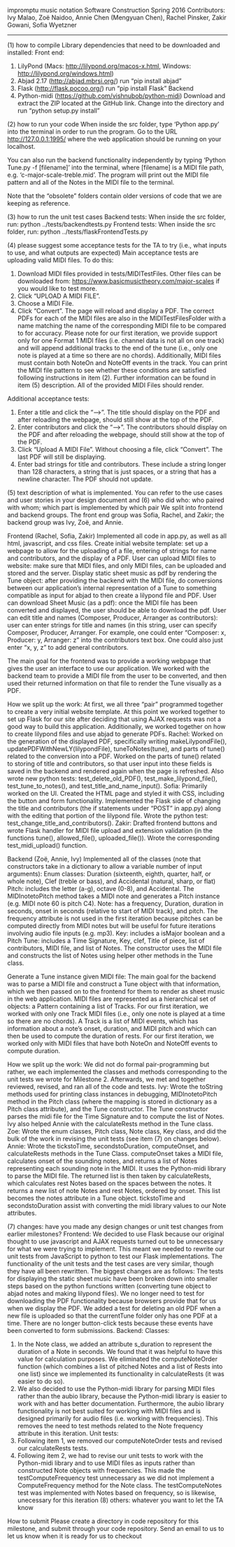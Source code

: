 impromptu music notation
Software Construction Spring 2016
Contributors: Ivy Malao, Zoë Naidoo, Annie Chen (Mengyuan Chen), Rachel Pinsker, Zakir Gowani, Sofia Wyetzner

-------------
(1) how to compile
Library dependencies that need to be downloaded and installed:
Front end:
1. LilyPond (Macs: http://lilypond.org/macos-x.html, Windows: http://lilypond.org/windows.html)
2. Abjad 2.17 (http://abjad.mbrsi.org/) run “pip install abjad”
3. Flask (http://flask.pocoo.org/) run “pip install Flask”
Backend
4. Python-midi (https://github.com/vishnubob/python-midi) Download and extract the ZIP located at the GitHub link.
Change into the directory and run “python setup.py install”

(2) how to run your code
When inside the src folder, type ‘Python app.py’ into the terminal in order to run the program.
Go to the URL http://127.0.0.1:1995/ where the web application should be running on your localhost.

You can also run the backend functionality independently by typing ‘Python Tune.py -f [filename]’ into the terminal, where [filename] is a MIDI file path, e.g. ‘c-major-scale-treble.mid’. The program will print out the MIDI file pattern and all of the Notes in the MIDI file to the terminal.

Note that the “obsolete” folders contain older versions of code that we are keeping as reference.

(3) how to run the unit test cases
Backend tests: When inside the src folder, run: python ../tests/backendtests.py
Frontend tests: When inside the src folder, run: python ../tests/flaskFrontendTests.py

(4) please suggest some acceptance tests for the TA to try (i.e., what inputs to use, and what outputs are expected)
Main acceptance tests are uploading valid MIDI files. To do this:
1. Download MIDI files provided in tests/MIDITestFiles. Other files can be downloaded from: https://www.basicmusictheory.com/major-scales if you would like to test more.
2. Click “UPLOAD A MIDI FILE”.
3. Choose a MIDI File.
4. Click “Convert”. The page will reload and display a PDF.
The correct PDFs for each of the MIDI files are also in the MIDITestFilesFolder with a name matching the name of the corresponding MIDI file to be compared to for accuracy.
Please note for our first iteration, we provide support only for one Format 1 MIDI files (i.e. channel data is not all on one track) and will append additional tracks to the end of the tune (i.e., only one note is played at a time so there are no chords). Additionally, MIDI files must contain both NoteOn and NoteOff events in the track. You can print the MIDI file pattern to see whether these conditions are satisfied following instructions in item (2). Further information can be found in item (5) description. All of the provided MIDI Files should render.

Additional acceptance tests:
1. Enter a title and click the “-->”. The title should display on the PDF and after reloading the webpage, should still show at the top of the PDF.
2. Enter contributors and click the “-->”. The contributors should display on the PDF and after reloading the webpage, should still show at the top of the PDF.
3. Click “Upload A MIDI File”. Without choosing a file, click “Convert”. The last PDF will still be displaying.
4. Enter bad strings for title and contributors. These include a string longer than 128 characters, a string that is just spaces, or a string that has a newline character. The PDF should not update.

(5) text description of what is implemented. You can refer to the use cases and user stories in your design document
and
(6) who did who: who paired with whom; which part is implemented by which pair
We split into frontend and backend groups. The front end group was Sofia, Rachel, and Zakir; the backend group was Ivy, Zoë, and Annie.

Frontend (Rachel, Sofia, Zakir)
Implemented all code in app.py, as well as all html, javascript, and css files.
Create initial website template: set up a webpage to allow for the uploading of a file, entering of strings for name and contributors, and the display of a PDF.
User can upload MIDI files to website: make sure that MIDI files, and only MIDI files, can be uploaded and stored and the server.
Display static sheet music as pdf by rendering the Tune object: after providing the backend with the MIDI file, do conversions between our application’s internal representation of a Tune to something compatible as input for abjad to then create a lilypond file and PDF.
User can download Sheet Music (as a pdf): once the MIDI file has been converted and displayed, the user should be able to download the pdf.
User can edit title and names (Composer, Producer, Arranger as contributors): user can enter strings for title and names (in this string, user can specify Composer, Producer, Arranger. For example, one could enter “Composer: x, Producer: y, Arranger: z” into the contributors text box. One could also just enter “x, y, z” to add general contributors.

The main goal for the frontend was to provide a working webpage that gives the user an interface to use our application. We worked with the backend team to provide a MIDI file from the user to be converted, and then used their returned information on that file to render the Tune visually as a PDF.

How we split up the work:
At first, we all three “pair” programmed together to create a very initial website template. At this point we worked together to set up Flask for our site after deciding that using AJAX requests was not a good way to build this application. Additionally, we worked together on how to create lilypond files and use abjad to generate PDFs.
Rachel: Worked on the generation of the displayed PDF, specifically writing makeLilypondFile(), updatePDFWithNewLY(lilypondFile), tuneToNotes(tune), and parts of tune() related to the conversion into a PDF. Worked on the parts of tune() related to storing of title and contributors, so that user input into these fields is saved in the backend and rendered again when the page is refreshed. Also wrote new python tests: test_delete_old_PDF(), test_make_lilypond_file(), test_tune_to_notes(), and test_title_and_name_input().
Sofia: Primarily worked on the UI. Created the HTML page and styled it with CSS, including the button and form functionality. Implemented the Flask side of changing the title and contributors (the if statements under “POST” in app.py) along with the editing that portion of the lilypond file. Wrote the python test: test_change_title_and_contributors().
Zakir: Drafted frontend buttons and wrote Flask handler for MIDI file upload and extension validation (in the functions tune(), allowed_file(), uploaded_file()). Wrote the corresponding test_midi_upload() function.

Backend (Zoë, Annie, Ivy)
Implemented all of the classes (note that constructors take in a dictionary to allow a variable number of input arguments):
Enum classes: Duration (sixteenth, eighth, quarter, half, or whole note), Clef (treble or bass), and Accidental (natural, sharp, or flat)
Pitch: includes the letter (a-g), octave (0-8), and Accidental. The MIDInotetoPitch method takes a MIDI note and generates a Pitch instance (e.g. MIDI note 60 is pitch C4).
Note: has a frequency, Duration, duration in seconds, onset in seconds (relative to start of MIDI track), and pitch. The frequency attribute is not used in the first iteration because pitches can be computed directly from MIDI notes but will be useful for future iterations involving audio file inputs (e.g. mp3).
Key: includes a isMajor boolean and a Pitch
Tune: includes a Time Signature, Key, clef, Title of piece, list of contributors, MIDI file, and list of Notes. The constructor uses the MIDI file and constructs the list of Notes using helper other methods in the Tune class.

Generate a Tune instance given MIDI file: The main goal for the backend was to parse a MIDI file and construct a Tune object with that information, which we then passed on to the frontend for them to render as sheet music in the web application. MIDI files are represented as a hierarchical set of objects: a Pattern containing a list of Tracks. For our first iteration, we worked with only one Track MIDI files (i.e., only one note is played at a time so there are no chords). A Track is a list of MIDI events, which has information about a note’s onset, duration, and MIDI pitch and which can then be used to compute the duration of rests. For our first iteration, we worked only with MIDI files that have both NoteOn and NoteOff events to compute duration.

How we split up the work:
We did not do formal pair-programming but rather, we each implemented the classes and methods corresponding to the unit tests we wrote for Milestone 2. Afterwards, we met and together reviewed, revised, and ran all of the code and tests.
Ivy: Wrote the toString methods used for printing class instances in debugging, MIDInotetoPitch method in the Pitch class (where the mapping is stored in dictionary as a Pitch class attribute), and the Tune constructor. The Tune constructor parses the midi file for the Time Signature and to compute the list of Notes. Ivy also helped Annie with the calculateRests method in the Tune class.
Zoe: Wrote the enum classes, Pitch class, Note class, Key class, and did the bulk of the work in revising the unit tests (see item (7) on changes below).
Annie: Wrote the tickstoTime, secondstoDuration, computeOnset, and calculateRests methods in the Tune Class. computeOnset takes a MIDI file, calculates onset of the sounding notes, and returns a list of Notes representing each sounding note in the MIDI. It uses the Python-midi library to parse the MIDI file. The returned list is then taken by calculateRests, which calculates rest Notes based on the spaces between the notes. It returns a new list of note Notes and rest Notes, ordered by onset. This list becomes the notes attribute in a Tune object. tickstoTime and secondstoDuration assist with converting the midi library values to our Note attributes.

(7) changes: have you made any design changes or unit test changes from earlier milestones?
Frontend:
We decided to use Flask because our original thought to use javascript and AJAX requests turned out to be unnecessary for what we were trying to implement. This meant we needed to rewrite our unit tests from JavaScript to python to test our Flask implementations. The functionality of the unit tests and the test cases are very similar, though they have all been rewritten. The biggest changes are as follows:
The tests for displaying the static sheet music have been broken down into smaller steps based on the python functions written (converting tune object to abjad notes and making lilypond files).
We no longer need to test for downloading the PDF functionality because browsers provide that for us when we display the PDF.
We added a test for deleting an old PDF when a new file is uploaded so that the currentTune folder only has one PDF at a time.
There are no longer button-click tests because these events have been converted to form submissions.
Backend: 
Classes:
1. In the Note class, we added an attribute s_duration to represent the duration of a Note in seconds. We found that it was helpful to have this value for calculation purposes. We eliminated the computeNoteOrder function (which combines a list of pitched Notes and a list of Rests into one list) since we implemented its functionality in calculateRests (it was easier to do so).
2. We also decided to use the Python-midi library for parsing MIDI files rather than the aubio library, because the Python-midi library is easier to work with and has better documentation. Furthermore, the aubio library functionality is not best suited for working with MIDI files and is designed primarily for audio files (i.e. working with frequencies). This removes the need to test methods related to the Note frequency attribute in this iteration.
Unit tests:
3. Following item 1, we removed our computeNoteOrder tests and revised our calculateRests tests.
4. Following item 2, we had to revise our unit tests to work with the Python-midi library and to use MIDI files as inputs rather than constructed Note objects with frequencies. This made the testComputeFrequency test unnecessary as we did not implement a ComputeFrequency method for the Note class. The testComputeNotes test was implemented with Notes based on frequency, so is likewise, unecessary for this iteration
(8) others: whatever you want to let the TA know
 
How to submit
Please create a directory in code repository for this milestone, and submit through your code repository.
Send an email to us to let us know when it is ready for us to checkout

